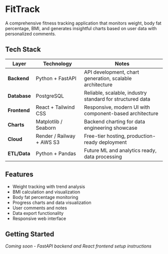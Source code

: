 # FitTrack

A comprehensive fitness tracking application that monitors weight, body fat percentage, BMI, and generates insightful charts based on user data with personalized comments.

## Tech Stack

| Layer | Technology | Notes |
|-------|------------|-------|
| **Backend** | Python + FastAPI | API development, chart generation, scalable architecture |
| **Database** | PostgreSQL | Reliable, scalable, industry standard for structured data |
| **Frontend** | React + Tailwind CSS | Responsive, modern UI with component-based architecture |
| **Charts** | Matplotlib / Seaborn | Backend charting for data engineering showcase |
| **Cloud** | Render / Railway + AWS S3 | Free-tier hosting, production-ready deployment |
| **ETL/Data** | Python + Pandas | Future ML and analytics ready, data processing |

## Features

- Weight tracking with trend analysis
- BMI calculation and visualization
- Body fat percentage monitoring
- Progress charts and data visualization
- User comments and notes
- Data export functionality
- Responsive web interface

## Getting Started

*Coming soon - FastAPI backend and React frontend setup instructions*
